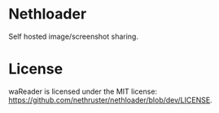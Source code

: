 # Nethloader
Self hosted image/screenshot sharing.

# License
waReader is licensed under the MIT license: https://github.com/nethruster/nethloader/blob/dev/LICENSE.